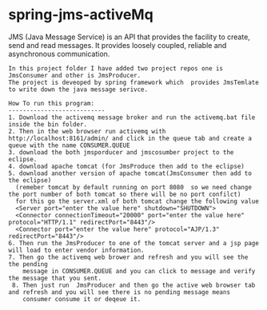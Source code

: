 # spring-jms-activeMq
JMS (Java Message Service) is an API that provides the facility to create, send and read messages.
It provides loosely coupled, reliable and asynchronous communication.

    In this project folder I have added two project repos one is JmsConsumer and other is JmsProducer. 
    The project is deveoped by spring framework which  provides JmsTemlate to write down the java message serivce.

    How To run this program:
    ---------------------------
    1. Download the activemq message broker and run the activemq.bat file inside the bin folder.
    2. Then in the web browser run activemq with http://localhost:8161/admin/ and click in the queue tab and create a queue with the name CONSUMER.QUEUE 
    3. download the both jmsporducer and jmscosumber project to the eclipse.
    4. download apache tomcat (for JmsProduce then add to the eclipse)
    5. download another version of apache tomcat(JmsConsumer then add to the eclipse)
      (remeber tomcat by default running on port 8080  so we need change the port number of both tomcat so there will be no port confilct)
      for this go the server.xml of both tomcat change the following value
      <Server port="enter the value here" shutdown="SHUTDOWN">
      <Connector connectionTimeout="20000" port="enter the value here" protocol="HTTP/1.1" redirectPort="8443"/>
      <Connector port="enter the value here" protocol="AJP/1.3" redirectPort="8443"/>
    6. Then run the JmsProducer to one of the tomcat server and a jsp page will load to enter vendor information.
    7. Then go the activemq web brower and refresh and you will see the the pending
        message in CONSUMER.QUEUE and you can click to message and verify the message that you sent.
     8. Then just run  JmsProducer and then go the active web browser tab and refresh and you will see there is no pending message means 
        consumer consume it or deqeue it.
